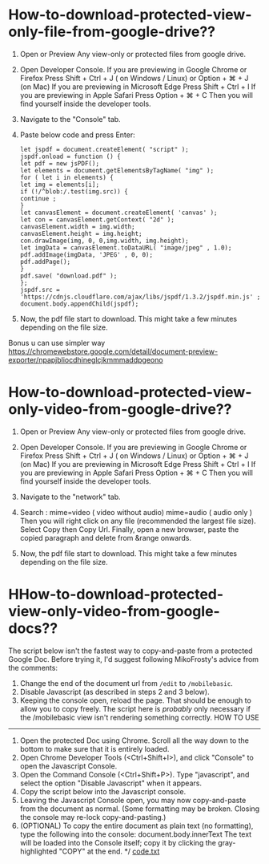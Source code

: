 # How-to-download-protected-view-only-file-from-google-drive??

1. Open or Preview Any view-only or protected files from google drive.

2. Open Developer Console.
    If you are previewing in Google Chrome or Firefox
    Press Shift + Ctrl + J ( on Windows / Linux) or Option + ⌘  + J (on Mac)
    If you are previewing in Microsoft Edge 
    Press Shift + Ctrl + I 
    If you are previewing in Apple Safari
    Press Option + ⌘ + C
    Then you will find yourself inside the developer tools.
    
3.  Navigate to the "Console" tab.

4.  Paste below code and press Enter:

        let jspdf = document.createElement( "script" );
        jspdf.onload = function () {
        let pdf = new jsPDF();
        let elements = document.getElementsByTagName( "img" );
        for ( let i in elements) {
        let img = elements[i];
        if (!/^blob:/.test(img.src)) {
        continue ;
        }
        let canvasElement = document.createElement( 'canvas' );
        let con = canvasElement.getContext( "2d" );
        canvasElement.width = img.width;
        canvasElement.height = img.height;
        con.drawImage(img, 0, 0,img.width, img.height);
        let imgData = canvasElement.toDataURL( "image/jpeg" , 1.0);
        pdf.addImage(imgData, 'JPEG' , 0, 0);
        pdf.addPage();
        }
        pdf.save( "download.pdf" );
        };
        jspdf.src = 'https://cdnjs.cloudflare.com/ajax/libs/jspdf/1.3.2/jspdf.min.js' ;
        document.body.appendChild(jspdf);

5. Now, the pdf file start to download. This might take a few minutes depending on the file size.

Bonus u can use simpler way https://chromewebstore.google.com/detail/document-preview-exporter/npapjbliocdhineglcjkmmmaddpgeono 

# How-to-download-protected-view-only-video-from-google-drive??

1. Open or Preview Any view-only or protected files from google drive.

2. Open Developer Console.
    If you are previewing in Google Chrome or Firefox
    Press Shift + Ctrl + J ( on Windows / Linux) or Option + ⌘  + J (on Mac)
    If you are previewing in Microsoft Edge 
    Press Shift + Ctrl + I 
    If you are previewing in Apple Safari
    Press Option + ⌘ + C
    Then you will find yourself inside the developer tools.
    
3.  Navigate to the "network" tab.

4.  Search : 
    mime=video ( video without audio)
    mime=audio ( audio only ) 
    Then you will right click on any file (recommended the largest file size). Select Copy then Copy Url. Finally, open a new browser, paste the copied paragraph and delete from &range onwards. 
   
5. Now, the pdf file start to download. This might take a few minutes depending on the file size.

# HHow-to-download-protected-view-only-video-from-google-docs??

The script below isn't the fastest way to copy-and-paste from a protected 
Google Doc. Before trying it, I'd suggest following MikoFrosty's advice from 
the comments:
1) Change the end of the document url from `/edit` to `/mobilebasic`.
2) Disable Javascript (as described in steps 2 and 3 below).
3) Keeping the console open, reload the page.
That should be enough to allow you to copy freely. The script here is 
*probably* only necessary if the /mobilebasic view isn't rendering something 
correctly.
HOW TO USE
----------
1) Open the protected Doc using Chrome. Scroll all the way down to the bottom 
to make sure that it is entirely loaded.
2) Open Chrome Developer Tools (<Ctrl+Shift+I>), and click "Console" to open 
the Javascript Console.
3) Open the Command Console (<Ctrl+Shift+P>). Type "javascript", and select 
the option "Disable Javascript" when it appears.
4) Copy the script below into the Javascript console.
5) Leaving the Javascript Console open, you may now copy-and-paste from the 
document as normal. (Some formatting may be broken. Closing the console may 
re-lock copy-and-pasting.)
6) (OPTIONAL) To copy the entire document as plain text (no formatting), type 
the following into the console: 
    document.body.innerText
The text will be loaded into the Console itself; copy it by clicking the 
gray-highlighted "COPY" at the end.
*/
    [code.txt](https://github.com/user-attachments/files/19820856/code.txt)


